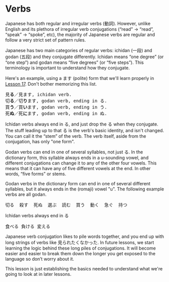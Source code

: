 # Verbs

Japanese has both regular and irregular verbs (動詞). However, unlike English and its plethora of irregular verb conjugations (“read” \-\> “read”, “speak” \-\> “spoke”, etc), the majority of Japanese verbs are regular and follow a very strict set of pattern rules.

Japanese has two main categories of regular verbs: ichidan (一段) and godan (五段) and they conjugate differently. Ichidan means “one degree” (or “one step”) and godan means “five degrees” (or “five steps”). This terminology is important to understand how they conjugate. 

Here's an example, using a ます (polite) form that we'll learn properly in [Lesson 17](./Lesson17.md). Don't bother memorizing this list.

<pre>
見<b>る</b>／見ます, ichidan verb.
切<b>る</b>／切<b>り</b>ます, godan verb, ending in る.
買<b>う</b>／買<b>い</b>ます, godan verb, ending in う.
死<b>ぬ</b>／死<b>に</b>ます, godan verb, ending in ぬ.
</pre>

Ichidan verbs always end in る, and just drop the る when they conjugate. The stuff leading up to that る is the verb's basic identity, and isn't changed. You can call it the “stem” of the verb. The verb itself, aside from the conjugation, has only "one form".

Godan verbs can end in one of several syllables, not just る. In the dictionary form, this syllable always ends in a u-sounding vowel, and different conjugations can change it to any of the other four vowels. This means that it can have any of five different vowels at the end. In other words, “five forms” or stems.

Godan verbs in the dictionary form can end in one of several different syllables, but it always ends in the (romaji) vowel "u". The following example verbs are all godan. 

<pre>
切る	殺す	死ぬ	選ぶ	読む	買う	動く	急ぐ	持つ
</pre>

Ichidan verbs always end in る

<pre>
食べる	負ける	変える
</pre>

Japanese verb conjugation likes to pile words together, and you end up with long strings of verbs like 見られたくなかった. In future lessons, we start learning the logic behind these long piles of conjugations. It will become easier and easier to break them down the longer you get exposed to the language so don’t worry about it.

This lesson is just establishing the basics needed to understand what we're going to look at in later lessons.  